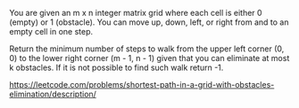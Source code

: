 You are given an m x n integer matrix grid where each cell is either 0 (empty) or 1 (obstacle). You can move up, down, left, or right from and to an empty cell in one step.

Return the minimum number of steps to walk from the upper left corner (0, 0) to the lower right corner (m - 1, n - 1) given that you can eliminate at most k obstacles. If it is not possible to find such walk return -1.

https://leetcode.com/problems/shortest-path-in-a-grid-with-obstacles-elimination/description/
